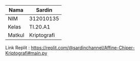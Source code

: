 | Nama     |   Sardin     |
| -------- | -----------  |
| NIM      | 312010135    |
| Kelas    | TI.20.A1     |
| Matkul   | Kriptografi  |



Link Replit : https://replit.com/@sardinchannel/Affine-Chiper-Kriptografi#main.py